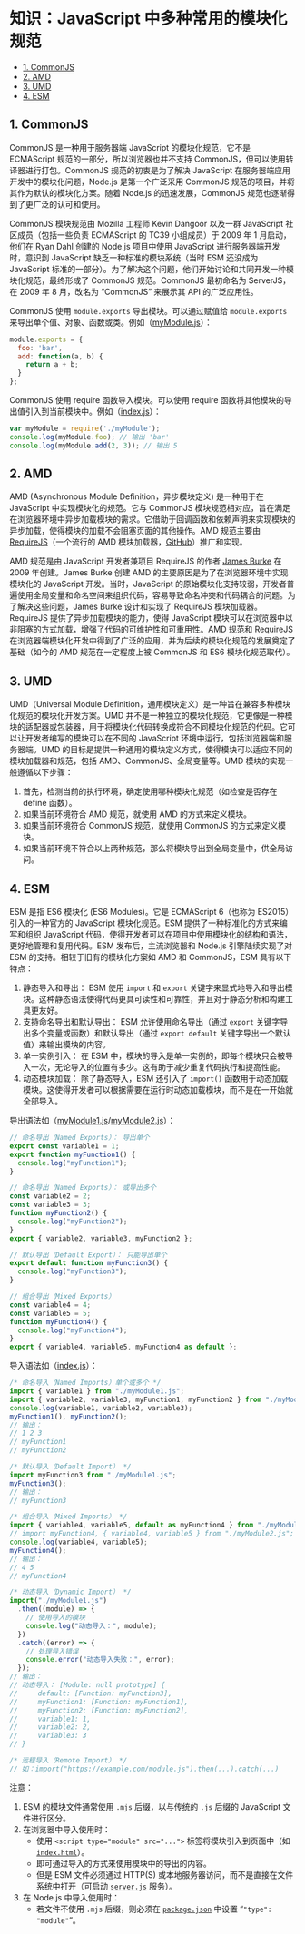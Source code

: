 # 知识：JavaScript 中多种常用的模块化规范<!-- omit in toc -->

- [1. CommonJS](#1-commonjs)
- [2. AMD](#2-amd)
- [3. UMD](#3-umd)
- [4. ESM](#4-esm)

## 1. CommonJS

CommonJS 是一种用于服务器端 JavaScript 的模块化规范，它不是 ECMAScript 规范的一部分，所以浏览器也并不支持 CommonJS，但可以使用转译器进行打包。CommonJS 规范的初衷是为了解决 JavaScript 在服务器端应用开发中的模块化问题，Node.js 是第一个广泛采用 CommonJS 规范的项目，并将其作为默认的模块化方案。随着 Node.js 的迅速发展，CommonJS 规范也逐渐得到了更广泛的认可和使用。

CommonJS 模块规范由 Mozilla 工程师 Kevin Dangoor 以及一群 JavaScript 社区成员（包括一些负责 ECMAScript 的 TC39 小组成员）于 2009 年 1 月启动，他们在 Ryan Dahl 创建的 Node.js 项目中使用 JavaScript 进行服务器端开发时，意识到 JavaScript 缺乏一种标准的模块系统（当时 ESM 还没成为 JavaScript 标准的一部分）。为了解决这个问题，他们开始讨论和共同开发一种模块化规范，最终形成了 CommonJS 规范。CommonJS 最初命名为 ServerJS，在 2009 年 8 月，改名为 “CommonJS” 来展示其 API 的广泛应用性。

CommonJS 使用 `module.exports` 导出模块。可以通过赋值给 `module.exports` 来导出单个值、对象、函数或类。例如（[myModule.js](./CommonJS/myModule.js)）：

```JavaScript
module.exports = {
  foo: 'bar',
  add: function(a, b) {
    return a + b;
  }
};
```

CommonJS 使用 require 函数导入模块。可以使用 require 函数将其他模块的导出值引入到当前模块中。例如（[index.js](./CommonJS/index.js)）：

```JavaScript
var myModule = require('./myModule');
console.log(myModule.foo); // 输出 'bar'
console.log(myModule.add(2, 3)); // 输出 5
```

## 2. AMD

AMD (Asynchronous Module Definition，异步模块定义) 是一种用于在 JavaScript 中实现模块化的规范。它与 CommonJS 模块规范相对应，旨在满足在浏览器环境中异步加载模块的需求。它借助于回调函数和依赖声明来实现模块的异步加载，使得模块的加载不会阻塞页面的其他操作。AMD 规范主要由 [RequireJS](https://requirejs.org)（一个流行的 AMD 模块加载器，[GitHub](https://github.com/requirejs)）推广和实现。

AMD 规范是由 JavaScript 开发者兼项目 RequireJS 的作者 [James Burke](https://github.com/jrburke) 在 2009 年创建。James Burke 创建 AMD 的主要原因是为了在浏览器环境中实现模块化的 JavaScript 开发。当时，JavaScript 的原始模块化支持较弱，开发者普遍使用全局变量和命名空间来组织代码，容易导致命名冲突和代码耦合的问题。为了解决这些问题，James Burke 设计和实现了 RequireJS 模块加载器。RequireJS 提供了异步加载模块的能力，使得 JavaScript 模块可以在浏览器中以非阻塞的方式加载，增强了代码的可维护性和可重用性。AMD 规范和 RequireJS 在浏览器端模块化开发中得到了广泛的应用，并为后续的模块化规范的发展奠定了基础（如今的 AMD 规范在一定程度上被 CommonJS 和 ES6 模块化规范取代）。

## 3. UMD

UMD（Universal Module Definition，通用模块定义）是一种旨在兼容多种模块化规范的模块化开发方案。UMD 并不是一种独立的模块化规范，它更像是一种模块的适配器或包装器，用于将模块化代码转换成符合不同模块化规范的代码。它可以让开发者编写的模块可以在不同的 JavaScript 环境中运行，包括浏览器端和服务器端。UMD 的目标是提供一种通用的模块定义方式，使得模块可以适应不同的模块加载器和规范，包括 AMD、CommonJS、全局变量等。UMD 模块的实现一般遵循以下步骤：

1. 首先，检测当前的执行环境，确定使用哪种模块化规范（如检查是否存在 define 函数）。
2. 如果当前环境符合 AMD 规范，就使用 AMD 的方式来定义模块。
3. 如果当前环境符合 CommonJS 规范，就使用 CommonJS 的方式来定义模块。
4. 如果当前环境不符合以上两种规范，那么将模块导出到全局变量中，供全局访问。

## 4. ESM

ESM 是指 ES6 模块化 (ES6 Modules)。它是 ECMAScript 6（也称为 ES2015）引入的一种官方的 JavaScript 模块化规范。ESM 提供了一种标准化的方式来编写和组织 JavaScript 代码，使得开发者可以在项目中使用模块化的结构和语法，更好地管理和复用代码。ESM 发布后，主流浏览器和 Node.js 引擎陆续实现了对 ESM 的支持。相较于旧有的模块化方案如 AMD 和 CommonJS，ESM 具有以下特点：

1. 静态导入和导出： ESM 使用 `import` 和 `export` 关键字来显式地导入和导出模块。这种静态语法使得代码更具可读性和可靠性，并且对于静态分析和构建工具更友好。
2. 支持命名导出和默认导出： ESM 允许使用命名导出（通过 `export` 关键字导出多个变量或函数）和默认导出（通过 `export default` 关键字导出一个默认值）来输出模块的内容。
3. 单一实例引入： 在 ESM 中，模块的导入是单一实例的，即每个模块只会被导入一次，无论导入的位置有多少。这有助于减少重复代码执行和提高性能。
4. 动态模块加载： 除了静态导入，ESM 还引入了 `import()` 函数用于动态加载模块。这使得开发者可以根据需要在运行时动态加载模块，而不是在一开始就全部导入。

导出语法如（[myModule1.js](./ESM/myModule1.js)/[myModule2.js](./ESM/myModule2.js)）：

```JavaScript
// 命名导出（Named Exports）： 导出单个
export const variable1 = 1;
export function myFunction1() {
  console.log("myFunction1");
}

// 命名导出（Named Exports）： 或导出多个
const variable2 = 2;
const variable3 = 3;
function myFunction2() {
  console.log("myFunction2");
}
export { variable2, variable3, myFunction2 };

// 默认导出（Default Export）： 只能导出单个
export default function myFunction3() {
  console.log("myFunction3");
}
```

```JavaScript
// 组合导出（Mixed Exports）
const variable4 = 4;
const variable5 = 5;
function myFunction4() {
  console.log("myFunction4");
}
export { variable4, variable5, myFunction4 as default };
```

导入语法如（[index.js](./ESM/index.js)）：

```JavaScript
/* 命名导入（Named Imports）单个或多个 */
import { variable1 } from "./myModule1.js";
import { variable2, variable3, myFunction1, myFunction2 } from "./myModule1.js";
console.log(variable1, variable2, variable3);
myFunction1(), myFunction2();
// 输出：
// 1 2 3
// myFunction1
// myFunction2

/* 默认导入（Default Import） */
import myFunction3 from "./myModule1.js";
myFunction3();
// 输出：
// myFunction3

/* 组合导入（Mixed Imports） */
import { variable4, variable5, default as myFunction4 } from "./myModule2.js";
// import myFunction4, { variable4, variable5 } from "./myModule2.js"; // 同上
console.log(variable4, variable5);
myFunction4();
// 输出：
// 4 5
// myFunction4

/* 动态导入（Dynamic Import） */
import("./myModule1.js")
  .then((module) => {
    // 使用导入的模块
    console.log("动态导入：", module);
  })
  .catch((error) => {
    // 处理导入错误
    console.error("动态导入失败：", error);
  });
// 输出：
// 动态导入： [Module: null prototype] {
//     default: [Function: myFunction3],
//     myFunction1: [Function: myFunction1],
//     myFunction2: [Function: myFunction2],
//     variable1: 1,
//     variable2: 2,
//     variable3: 3
// }

/* 远程导入（Remote Import） */
// 如：import("https://example.com/module.js").then(...).catch(...)
```

注意：

1. ESM 的模块文件通常使用 `.mjs` 后缀，以与传统的 `.js` 后缀的 JavaScript 文件进行区分。
2. 在浏览器中导入使用时：
   - 使用 `<script type="module" src="...">` 标签将模块引入到页面中（如 [`index.html`](./ESM/index.html)）。
   - 即可通过导入的方式来使用模块中的导出的内容。
   - 但是 ESM 文件必须通过 HTTP(S) 或本地服务器访问，而不是直接在文件系统中打开（可启动 [`server.js`](./ESM/server.js) 服务）。
3. 在 Node.js 中导入使用时：
   - 若文件不使用 `.mjs` 后缀，则必须在 [`package.json`](./ESM/package.json) 中设置 “`"type": "module"`”。
